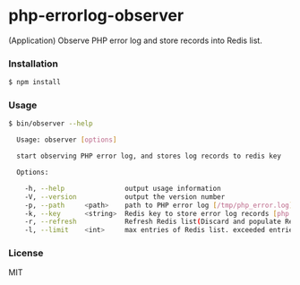 php-errorlog-observer
=====================

(Application) Observe PHP error log and store records into Redis list.

### Installation

```sh
$ npm install
```

### Usage

```sh
$ bin/observer --help

  Usage: observer [options]

  start observing PHP error log, and stores log records to redis key

  Options:

    -h, --help               output usage information
    -V, --version            output the version number
    -p, --path     <path>    path to PHP error log [/tmp/php_error.log]
    -k, --key      <string>  Redis key to store error log records [php:errorlog]
    -r, --refresh            Refresh Redis list(Discard and populate Redis list) [false]
    -l, --limit    <int>     max entries of Redis list. exceeded entries will be purged. [0(no limit)]
```

### License

MIT
